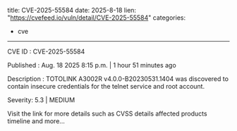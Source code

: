  
title: CVE-2025-55584
date: 2025-8-18
lien: "https://cvefeed.io/vuln/detail/CVE-2025-55584"
categories:
  - cve
---

CVE ID : CVE-2025-55584

Published :  Aug. 18
2025
8:15 p.m. | 1 hour
51 minutes ago

Description : TOTOLINK A3002R v4.0.0-B20230531.1404 was discovered to contain insecure credentials for the telnet service and root account.

Severity: 5.3 | MEDIUM

Visit the link for more details
such as CVSS details
affected products
timeline
and more...
